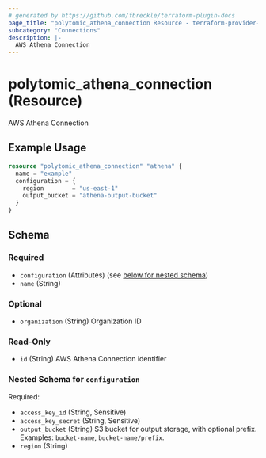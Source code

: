 ```yaml
---
# generated by https://github.com/fbreckle/terraform-plugin-docs
page_title: "polytomic_athena_connection Resource - terraform-provider-polytomic"
subcategory: "Connections"
description: |-
  AWS Athena Connection
---
```


# polytomic_athena_connection (Resource)

AWS Athena Connection

## Example Usage

```terraform
resource "polytomic_athena_connection" "athena" {
  name = "example"
  configuration = {
    region        = "us-east-1"
    output_bucket = "athena-output-bucket"
  }
}
```

<!-- schema generated by tfplugindocs -->
## Schema

### Required

- `configuration` (Attributes) (see [below for nested schema](#nestedatt--configuration))
- `name` (String)

### Optional

- `organization` (String) Organization ID

### Read-Only

- `id` (String) AWS Athena Connection identifier

<a id="nestedatt--configuration"></a>
### Nested Schema for `configuration`

Required:

- `access_key_id` (String, Sensitive)
- `access_key_secret` (String, Sensitive)
- `output_bucket` (String) S3 bucket for output storage, with optional prefix. Examples: `bucket-name`, `bucket-name/prefix`.
- `region` (String)


